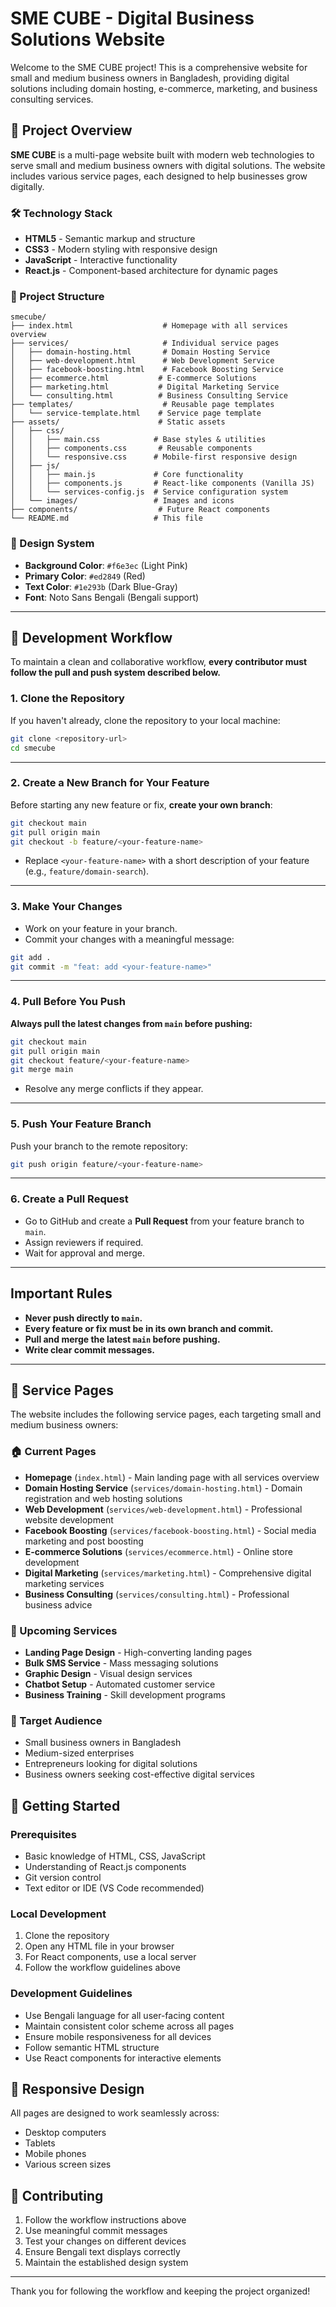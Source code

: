 # SME CUBE - Digital Business Solutions Website

Welcome to the SME CUBE project! This is a comprehensive website for small and medium business owners in Bangladesh, providing digital solutions including domain hosting, e-commerce, marketing, and business consulting services.

## 🚀 Project Overview

**SME CUBE** is a multi-page website built with modern web technologies to serve small and medium business owners with digital solutions. The website includes various service pages, each designed to help businesses grow digitally.

### 🛠️ Technology Stack
- **HTML5** - Semantic markup and structure
- **CSS3** - Modern styling with responsive design
- **JavaScript** - Interactive functionality
- **React.js** - Component-based architecture for dynamic pages

### 📁 Project Structure
```
smecube/
├── index.html                    # Homepage with all services overview
├── services/                     # Individual service pages
│   ├── domain-hosting.html       # Domain Hosting Service
│   ├── web-development.html      # Web Development Service
│   ├── facebook-boosting.html    # Facebook Boosting Service
│   ├── ecommerce.html           # E-commerce Solutions
│   ├── marketing.html           # Digital Marketing Service
│   └── consulting.html          # Business Consulting Service
├── templates/                    # Reusable page templates
│   └── service-template.html    # Service page template
├── assets/                      # Static assets
│   ├── css/
│   │   ├── main.css            # Base styles & utilities
│   │   ├── components.css       # Reusable components
│   │   └── responsive.css      # Mobile-first responsive design
│   ├── js/
│   │   ├── main.js             # Core functionality
│   │   ├── components.js       # React-like components (Vanilla JS)
│   │   └── services-config.js  # Service configuration system
│   └── images/                 # Images and icons
├── components/                  # Future React components
└── README.md                   # This file
```

### 🎨 Design System
- **Background Color**: `#f6e3ec` (Light Pink)
- **Primary Color**: `#ed2849` (Red)
- **Text Color**: `#1e293b` (Dark Blue-Gray)
- **Font**: Noto Sans Bengali (Bengali support)

---

## 🔄 Development Workflow

To maintain a clean and collaborative workflow, **every contributor must follow the pull and push system described below.**

### 1. Clone the Repository

If you haven't already, clone the repository to your local machine:

```bash
git clone <repository-url>
cd smecube
```

---

### 2. Create a New Branch for Your Feature

Before starting any new feature or fix, **create your own branch**:

```bash
git checkout main
git pull origin main
git checkout -b feature/<your-feature-name>
```

- Replace `<your-feature-name>` with a short description of your feature (e.g., `feature/domain-search`).

---

### 3. Make Your Changes

- Work on your feature in your branch.
- Commit your changes with a meaningful message:

```bash
git add .
git commit -m "feat: add <your-feature-name>"
```

---

### 4. Pull Before You Push

**Always pull the latest changes from `main` before pushing:**

```bash
git checkout main
git pull origin main
git checkout feature/<your-feature-name>
git merge main
```

- Resolve any merge conflicts if they appear.

---

### 5. Push Your Feature Branch

Push your branch to the remote repository:

```bash
git push origin feature/<your-feature-name>
```

---

### 6. Create a Pull Request

- Go to GitHub and create a **Pull Request** from your feature branch to `main`.
- Assign reviewers if required.
- Wait for approval and merge.

---

## Important Rules

- **Never push directly to `main`.**
- **Every feature or fix must be in its own branch and commit.**
- **Pull and merge the latest `main` before pushing.**
- **Write clear commit messages.**

---

## 📄 Service Pages

The website includes the following service pages, each targeting small and medium business owners:

### 🏠 Current Pages
- **Homepage** (`index.html`) - Main landing page with all services overview
- **Domain Hosting Service** (`services/domain-hosting.html`) - Domain registration and web hosting solutions
- **Web Development** (`services/web-development.html`) - Professional website development
- **Facebook Boosting** (`services/facebook-boosting.html`) - Social media marketing and post boosting
- **E-commerce Solutions** (`services/ecommerce.html`) - Online store development
- **Digital Marketing** (`services/marketing.html`) - Comprehensive digital marketing services
- **Business Consulting** (`services/consulting.html`) - Professional business advice

### 🚧 Upcoming Services
- **Landing Page Design** - High-converting landing pages
- **Bulk SMS Service** - Mass messaging solutions
- **Graphic Design** - Visual design services
- **Chatbot Setup** - Automated customer service
- **Business Training** - Skill development programs

### 🎯 Target Audience
- Small business owners in Bangladesh
- Medium-sized enterprises
- Entrepreneurs looking for digital solutions
- Business owners seeking cost-effective digital services

## 🚀 Getting Started

### Prerequisites
- Basic knowledge of HTML, CSS, JavaScript
- Understanding of React.js components
- Git version control
- Text editor or IDE (VS Code recommended)

### Local Development
1. Clone the repository
2. Open any HTML file in your browser
3. For React components, use a local server
4. Follow the workflow guidelines above

### Development Guidelines
- Use Bengali language for all user-facing content
- Maintain consistent color scheme across all pages
- Ensure mobile responsiveness for all devices
- Follow semantic HTML structure
- Use React components for interactive elements

## 📱 Responsive Design
All pages are designed to work seamlessly across:
- Desktop computers
- Tablets
- Mobile phones
- Various screen sizes

## 🤝 Contributing
1. Follow the workflow instructions above
2. Use meaningful commit messages
3. Test your changes on different devices
4. Ensure Bengali text displays correctly
5. Maintain the established design system

---

Thank you for following the workflow and keeping the project organized!
